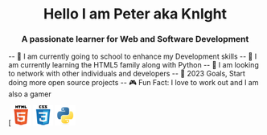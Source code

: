 <h1 align="center"> Hello I am Peter aka Knlght</h1>
<h3 align="center">A passionate learner for Web and Software Development</h3>
-- 🔭 I am currently going to school to enhance my Development skills
-- 🌱 I am currently learning the HTML5 family along with Python
-- 🤝 I am looking to network with other individuals and developers
-- 🥅 2023 Goals, Start doing more open source projects
-- 🎮 Fun Fact: I love to work out and I am also a gamer


<br />


[<img src="https://raw.githubusercontent.com/devicons/devicon/master/icons/html5/html5-original-wordmark.svg" alt="html5" width="40" height="40"/> 
[<img src="https://raw.githubusercontent.com/devicons/devicon/master/icons/css3/css3-original-wordmark.svg" alt="css3" width="40" height="40"/>](https://www.w3.org/Style/CSS/Overview.en.html)
[<img src="https://raw.githubusercontent.com/devicons/devicon/master/icons/python/python-original.svg" alt="python" width="40" height="40"/>](https://www.python.org)